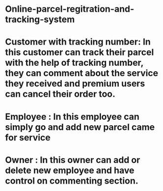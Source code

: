 # Online-parcel-regitration-and-tracking-system
# Customer with tracking number: In this customer can track their parcel with the help of tracking number, they can comment about the service they received and premium users can cancel their order too.
# Employee : In this employee can simply go and add new parcel came for service
# Owner : In this owner can add or delete new employee and have control on commenting section.
